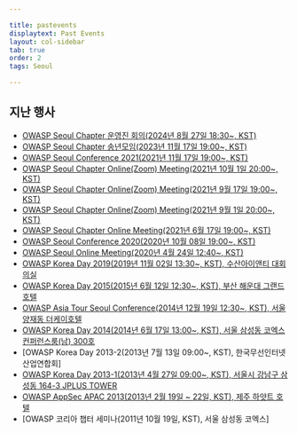 ```yaml
---

title: pastevents
displaytext: Past Events
layout: col-sidebar
tab: true
order: 2
tags: Seoul

---
```



## 지난 행사

- [OWASP Seoul Chapter 운영진 회의(2024년 8월 27일 18:30\~, KST)](https://www.meetup.com/ko-KR/owasp-seoul/events/303059641/?eventOrigin=group_events_list)
- [OWASP Seoul Chapter 송년모임(2023년 11월 17일 19:00\~, KST)](https://www.meetup.com/owasp-seoul/events/295901662/?eventOrigin=group_events_list)
- [OWASP Seoul Conference 2021(2021년 11월 17일 19:00\~, KST)](https://www.meetup.com/ko-KR/owasp-seoul/events/280484529/?eventOrigin=group_events_list)
- [OWASP Seoul Chapter Online(Zoom) Meeting(2021년 10월 1일 20:00\~, KST)](https://www.meetup.com/ko-KR/owasp-seoul/events/281132616/?eventOrigin=group_events_list)
- [OWASP Seoul Chapter Online(Zoom) Meeting(2021년 9월 17일 19:00\~, KST)](https://www.meetup.com/owasp-seoul/events/280484617/?eventOrigin=group_events_list)
- [OWASP Seoul Chapter Online(Zoom) Meeting(2021년 9월 1일 20:00\~, KST)](https://www.meetup.com/owasp-seoul/events/280481157/?eventOrigin=group_events_list)
- [OWASP Seoul Chapter Online Meeting(2021년 6월 17일 19:00\~, KST)](https://www.meetup.com/owasp-seoul/events/278465751/?eventOrigin=group_events_list)
- [OWASP Seoul Conference 2020(2020년 10월 08일 19:00\~, KST)](https://www.meetup.com/owasp-seoul/events/273498395/?eventOrigin=group_events_list)
- [OWASP Seoul Online Meeting(2020년 4월 24일 12:40\~, KST)](https://www.meetup.com/owasp-seoul/events/270038687/?eventOrigin=group_events_list)
- [OWASP Korea Day 2019(2019년 11월 02일 13:30\~, KST), 수산아이앤티 대회의실](https://wiki.owasp.org/index.php/Seoul#tab=Events)
- [OWASP Korea Day 2015(2015년 6월 12일 12:30\~, KST), 부산 해운대 그랜드 호텔](https://www.boannews.com/media/view.asp?idx=46330&page=1&kind=2)
- [OWASP Asia Tour Seoul Conference(2014년 12월 19일 12:30\~, KST), 서울 양재동 더케이호텔](https://wiki.owasp.org/index.php/AsiaTour2014#tab=Seoul)
- [OWASP Korea Day 2014(2014년 6월 17일 13:00\~, KST), 서울 삼성동 코엑스 컨퍼런스룸(남) 300호](https://www.boannews.com/media/view.asp?idx=41252&page=1&kind=3)
- [OWASP Korea Day 2013-2(2013년 7월 13일 09:00\~, KST), 한국무선인터넷산업연합회]
- [OWASP Korea Day 2013-1(2013년 4월 27일 09:00\~, KST), 서울시 강남구 삼성동 164-3 JPLUS TOWER](https://www.boannews.com/media/view.asp?idx=35841&page=1&kind=3)
- [OWASP AppSec APAC 2013(2013년 2월 19일 \~ 22일, KST), 제주 하얏트 호텔](https://wiki.owasp.org/index.php/AppSecAsiaPac2013)
- [OWASP 코리아 챕터 세미나(2011년 10월 19일, KST), 서울 삼성동 코엑스]
